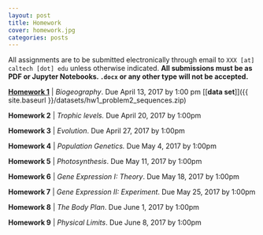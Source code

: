 ```yaml
---
layout: post
title: Homework
cover: homework.jpg
categories: posts
---
```


All assignments are to be submitted electronically through email to `XXX [at] caltech [dot] edu` unless otherwise indicated. **All submissions must be as PDF or Jupyter Notebooks. `.docx` or any other type will not be accepted.**

 [**Homework 1**]() \| *Biogeography*. Due April 13, 2017  by 1:00 pm [\[**data set**\]]({{ site.baseurl }}/datasets/hw1_problem2_sequences.zip)

 **Homework 2** \| *Trophic levels.* Due April 20, 2017  by 1:00pm

 **Homework 3** \| *Evolution*. Due April 27, 2017  by 1:00pm

 **Homework 4** \| *Population Genetics.* Due May 4, 2017  by 1:00pm

 **Homework 5** \| *Photosynthesis*. Due May 11, 2017  by 1:00pm

 **Homework 6** \| *Gene Expression I: Theory*. Due May 18, 2017  by 1:00pm

 **Homework 7** \| *Gene Expression II: Experiment*. Due May 25, 2017  by 1:00pm

 **Homework 8** \| *The Body Plan*. Due June 1, 2017  by 1:00pm

 **Homework 9** \| *Physical Limits*. Due June 8, 2017  by 1:00pm

